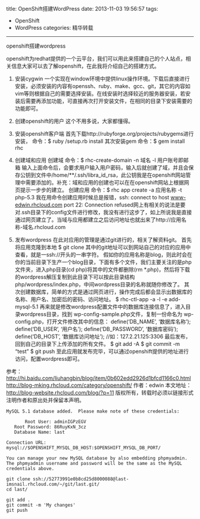 title: OpenShift搭建WordPress
date: 2013-11-03 19:56:57
tags:
- OpenShift
- WordPress
categories: 精华转载
---
openshift搭建wordpress

openshift为redhat提供的一个云平台，我们可以用此来搭建自己的个人站点，相关信息大家可以去了解openshift，在此我将介绍自己的搭建方式。

1. 安装cygwin
一个实现在window环境中提供linux操作环境。下载后直接进行安装，必须安装的内容有openssh、ruby、make、gcc、git，其它的内容如vim等则根据自己的需要选择安装。在线安装时选择较近的服务器安装，若安装后需要再添加功能，可直接再次打开安装文件，在相同的目录下安装需要的功能即可。

2. 创建openshift的用户
这个不用多说，大家都懂得。
<!--more-->
3. 安装openshift客户端
首先下载http://rubyforge.org/projects/rubygems进行安装，
命令：$ ruby /setup.rb install
其次安装gem
命令：$ gem install rhc

4. 创建域和应用
创建域
命令：$ rhc-create-domain -n 域名 -l 用户账号即邮箱
输入上面命令后，会要求用户输入用户密码，输入后就创建了域，并且会保存公钥到文件中/home/**/.ssh/libra_id_rsa，此公钥我是在openshift网站管理中需要添加的。补充：域和应用的创建也可以在在openshift网站上根据网页提示一步步的建立。
创建应用
命令：$ rhc app create -a 应用名称 -t php-5.3
我在用命令创建应用时候总是报错，ssh: connect to host www-edwin.rhcloud.com port 22: Connection refused网上有相关的说法是要对.ssh目录下的config文件进行修改，我没有进行这步了，如上所说我是直接通过网页建立了。当域与应用都建立之后访问地址也就出来了http://应用名称-域名.rhcloud.com

5. 发布wordpress
在此对应用的管理是通过git进行的，相关了解资料git。
首先将应用克隆到本地
$ git clone
其中的git地址可以到网站自己的对应的应用中查看，就是一ssh://开头的一串字符。
假如你的应用名称是blog，则此时会在你的当前目录下生产一个blog目录，下面有多个文件，我们主要关注的是php文件夹，进入php目录(cd php)将其中的文件都删除(rm *.php)，然后将下载的wordpress解压复制到此目录下可以按此目录结构php/wordpress/index.php，中间wordpress目录的名称就随你修改了。
其次创建数据库，简单的方式是通过网页进行，操作完成后都会显示出数据库的名称、用户名、加密后的密码、访问地址。
$ rhc-ctl-app -a -l -e add-mysql-5.1
再来就是修改wordpress配置文件中的数据库连接信息了，进入目录wordpress目录，找到 wp-config-sample.php文件，复制一份命名为 wp-config.php，打开文件修改其中的信息：
define(‘DB_NAME’, ‘数据库名称’);
define(‘DB_USER’, ‘用户名’);
define(‘DB_PASSWORD’, ‘数据库密码’);
define(‘DB_HOST’, ‘数据库访问地址’); //如：127.2.21.125:3306
最后发布，回到自己的目录下上传添加的所有文件。
$ git add -A
$ git commit -m “test”
$ git push
至此应用就发布完毕，可以通过openshift提供的地址进行访问，配置wordpress即可。

参考：
http://hi.baidu.com/liuhangbin/blog/item/0b602edd2926d1bfcd1166c0.html
http://blog-mking.rhcloud.com/category/openshift/
作者：edwin
本文地址： http://blog-website.rhcloud.com/blog/?p=11
版权所有，转载时必须以链接形式注明作者和原出处并保留本声明。

```
MySQL 5.1 database added.  Please make note of these credentials:

       Root User: adminIGPzEGV
   Root Password: 86RuyKxN_3cz
   Database Name: last

Connection URL: mysql://$OPENSHIFT_MYSQL_DB_HOST:$OPENSHIFT_MYSQL_DB_PORT/

You can manage your new MySQL database by also embedding phpmyadmin.
The phpmyadmin username and password will be the same as the MySQL credentials above.

git clone ssh://52773991e0b8cd25d8000088@last-imsnail.rhcloud.com/~/git/last.git/
cd last/

git add .
git commit -m 'My changes'
git push
```
